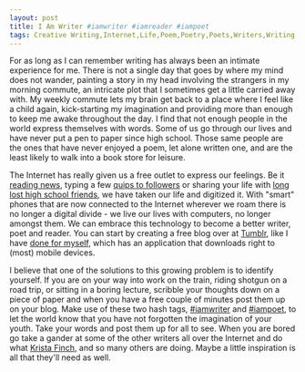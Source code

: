 ```yaml
---
layout: post
title: I Am Writer #iamwriter #iamreader #iampoet
tags: Creative Writing,Internet,Life,Poem,Poetry,Poets,Writers,Writing. Reading
---
```

For as long as I can remember writing has always been an intimate
experience for me. There is not a single day that goes by where my
mind does not wander, painting a story in my head involving the
strangers in my morning commute, an intricate plot that I sometimes
get a little carried away with. My weekly commute lets my brain get
back to a place where I feel like a child again, kick-starting my
imagination and providing more than enough to keep me awake throughout
the day. I find that not enough people in the world express themselves
with words. Some of us go through our lives and have never put a pen
to paper since high school. Those same people are the ones that have
never enjoyed a poem, let alone written one, and are the least likely
to walk into a book store for leisure.

The Internet has really given us a free outlet to express our
feelings. Be it [reading news][1], typing a few
[quips to followers][2] or sharing your life with
[long lost high school friends][3], we have taken our life and
digitized it. With "smart" phones that are now connected to the
Internet wherever we roam there is no longer a digital divide - we
live our lives with computers, no longer amongst them. We can embrace
this technology to become a better writer, poet and reader. You can
start by creating a free blog over at [Tumblr][4], like I have
[done for myself][5], which has an application that downloads right to
(most) mobile devices.

I believe that one of the solutions to this growing problem is to
identify yourself. If you are on your way into work on the train,
riding shotgun on a road trip, or sitting in a boring lecture,
scribble your thoughts down on a piece of paper and when you have a
free couple of minutes post them up on your blog. Make use of these
two hash tags, [#iamwriter][5] and [#iampoet][6], to let the world
know that you have not forgotten the imagination of your youth. Take
your words and post them up for all to see. When you are bored go take
a gander at some of the other writers all over the Internet and do
what [Krista Finch][7], and so many others are doing. Maybe a little
inspiration is all that they'll need as well.

[1]: http://digg.com/
[2]: http://twitter.com/
[3]: http://facebook.com/
[4]: http://www.tumblr.com/
[5]: http://twitter.com/#search?q=%23iamwriter
[6]: http://twitter.com/#search?q=%23iampoet
[7]: http://pendrops.wordpress.com/2006/05/30/i-am-a-writer/
